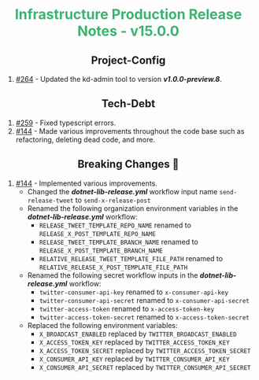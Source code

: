 <h1 align="center" style="color: mediumseagreen;font-weight: bold;">
Infrastructure Production Release Notes - v15.0.0
</h1>

<h2 align="center" style="font-weight: bold;">Project-Config</h2>

1. [#264](https://github.com/KinsonDigital/Infrastructure/issues/264) - Updated the kd-admin tool to version ***v1.0.0-preview.8***.

<h2 align="center" style="font-weight: bold;">Tech-Debt</h2>

1. [#259](https://github.com/KinsonDigital/Infrastructure/issues/259) - Fixed typescript errors.
2. [#144](https://github.com/KinsonDigital/Infrastructure/issues/144) - Made various improvements throughout the code base such as refactoring, deleting dead code, and more.

<h2 align="center" style="font-weight: bold;">Breaking Changes 🧨</h2>

1. [#144](https://github.com/KinsonDigital/Infrastructure/issues/144) - Implemented various improvements.
   - Changed the _**dotnet-lib-release.yml**_ workflow input name `send-release-tweet` to `send-x-release-post`
   - Renamed the following organization environment variables in the ***dotnet-lib-release.yml*** workflow:
     - `RELEASE_TWEET_TEMPLATE_REPO_NAME` renamed to `RELEASE_X_POST_TEMPLATE_REPO_NAME`
     - `RELEASE_TWEET_TEMPLATE_BRANCH_NAME` renamed to `RELEASE_X_POST_TEMPLATE_BRANCH_NAME`
     - `RELATIVE_RELEASE_TWEET_TEMPLATE_FILE_PATH` renamed to `RELATIVE_RELEASE_X_POST_TEMPLATE_FILE_PATH`
   - Renamed the following secret workflow inputs in the _**dotnet-lib-release.yml**_ workflow:
     - `twitter-consumer-api-key` renamed to `x-consumer-api-key`
     - `twitter-consumer-api-secret` renamed to `x-consumer-api-secret`
     - `twitter-access-token` renamed to `x-access-token-key`
     - `twitter-access-token-secret` renamed to `x-access-token-secret`
   - Replaced the following environment variables:
     - `X_BROADCAST_ENABLED` replaced by `TWITTER_BROADCAST_ENABLED`
     - `X_ACCESS_TOKEN_KEY` replaced by `TWITTER_ACCESS_TOKEN_KEY`
     - `X_ACCESS_TOKEN_SECRET` replaced by `TWITTER_ACCESS_TOKEN_SECRET`
     - `X_CONSUMER_API_KEY` replaced by `TWITTER_CONSUMER_API_KEY`
     - `X_CONSUMER_API_SECRET` replaced by `TWITTER_CONSUMER_API_SECRET`
